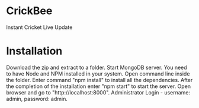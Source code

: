 # CrickBee
Instant Cricket Live Update

# Installation
Download the zip and extract to a folder.
Start MongoDB server.
You need to have Node and NPM installed in your system.
Open command line inside the folder.
Enter command "npm install" to install all the dependencies.
After the completion of the installation enter "npm start" to start the server.
Open browser and go to "http://localhost:8000".
Administrator Login - username: admin, password: admin.
